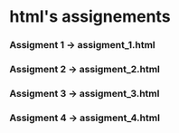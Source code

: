 # html's assignements
### Assigment 1 -> assigment_1.html
### Assigment 2 -> assigment_2.html
### Assigment 3 -> assigment_3.html
### Assigment 4 -> assigment_4.html